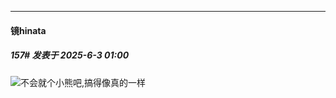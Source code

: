 ﻿
*****

####  镜hinata  
##### 157#       发表于 2025-6-3 01:00

<img src="https://static.stage1st.com/image/smiley/face2017/067.png" referrerpolicy="no-referrer">不会就个小熊吧,搞得像真的一样

